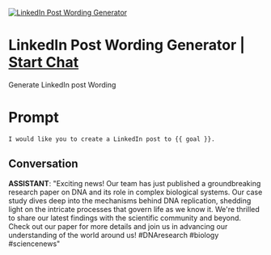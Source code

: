 
[![LinkedIn Post Wording Generator ](https://flow-prompt-covers.s3.us-west-1.amazonaws.com/icon/minimalist/mini_7.png)](https://gptcall.net/chat.html?data=%7B%22contact%22%3A%7B%22id%22%3A%22tz5HZyoUEbGGqnzMLBmRP%22%2C%22flow%22%3Atrue%7D%7D)
# LinkedIn Post Wording Generator  | [Start Chat](https://gptcall.net/chat.html?data=%7B%22contact%22%3A%7B%22id%22%3A%22tz5HZyoUEbGGqnzMLBmRP%22%2C%22flow%22%3Atrue%7D%7D)
Generate LinkedIn post Wording 

# Prompt

```
I would like you to create a LinkedIn post to {{ goal }}.

```

## Conversation

**ASSISTANT**: "Exciting news! Our team has just published a groundbreaking research paper on DNA and its role in complex biological systems. Our case study dives deep into the mechanisms behind DNA replication, shedding light on the intricate processes that govern life as we know it. We're thrilled to share our latest findings with the scientific community and beyond. Check out our paper for more details and join us in advancing our understanding of the world around us! #DNAresearch #biology #sciencenews"


